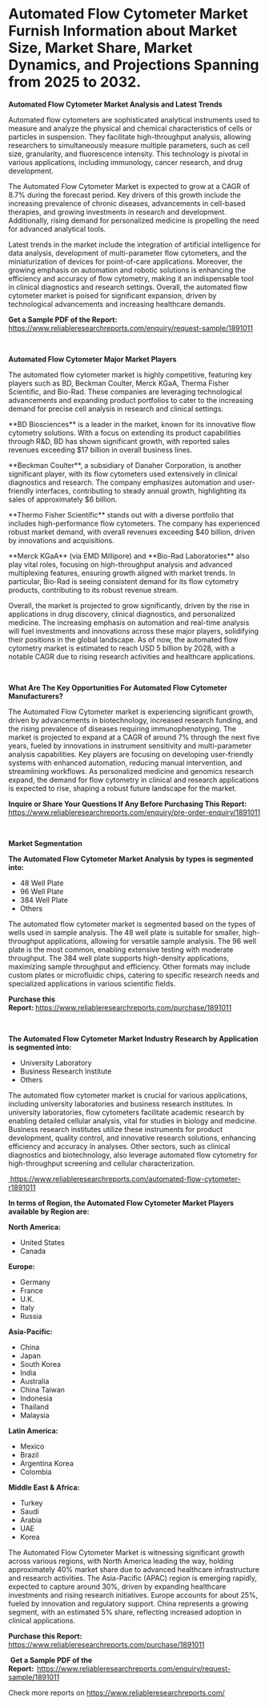 <p><h1>Automated Flow Cytometer Market Furnish Information about Market Size, Market Share, Market Dynamics, and Projections Spanning from 2025 to 2032.</h1></p><p><strong>Automated Flow Cytometer Market Analysis and Latest Trends</strong></p>
<p><p>Automated flow cytometers are sophisticated analytical instruments used to measure and analyze the physical and chemical characteristics of cells or particles in suspension. They facilitate high-throughput analysis, allowing researchers to simultaneously measure multiple parameters, such as cell size, granularity, and fluorescence intensity. This technology is pivotal in various applications, including immunology, cancer research, and drug development.</p><p>The Automated Flow Cytometer Market is expected to grow at a CAGR of 8.7% during the forecast period. Key drivers of this growth include the increasing prevalence of chronic diseases, advancements in cell-based therapies, and growing investments in research and development. Additionally, rising demand for personalized medicine is propelling the need for advanced analytical tools.</p><p>Latest trends in the market include the integration of artificial intelligence for data analysis, development of multi-parameter flow cytometers, and the miniaturization of devices for point-of-care applications. Moreover, the growing emphasis on automation and robotic solutions is enhancing the efficiency and accuracy of flow cytometry, making it an indispensable tool in clinical diagnostics and research settings. Overall, the automated flow cytometer market is poised for significant expansion, driven by technological advancements and increasing healthcare demands.</p></p>
<p><strong>Get a Sample PDF of the Report:&nbsp;</strong> <a href="https://www.reliableresearchreports.com/enquiry/request-sample/1891011?utm_campaign=2646&utm_medium=2&utm_source=Github&utm_content=ia&utm_term=01032025&utm_id=automated-flow-cytometer">https://www.reliableresearchreports.com/enquiry/request-sample/1891011</a></p>
<p>&nbsp;</p>
<p><strong>Automated Flow Cytometer Major Market Players</strong></p>
<p><p>The automated flow cytometer market is highly competitive, featuring key players such as BD, Beckman Coulter, Merck KGaA, Therma Fisher Scientific, and Bio-Rad. These companies are leveraging technological advancements and expanding product portfolios to cater to the increasing demand for precise cell analysis in research and clinical settings.</p><p>**BD Biosciences** is a leader in the market, known for its innovative flow cytometry solutions. With a focus on extending its product capabilities through R&D, BD has shown significant growth, with reported sales revenues exceeding $17 billion in overall business lines.</p><p>**Beckman Coulter**, a subsidiary of Danaher Corporation, is another significant player, with its flow cytometers used extensively in clinical diagnostics and research. The company emphasizes automation and user-friendly interfaces, contributing to steady annual growth, highlighting its sales of approximately $6 billion.</p><p>**Thermo Fisher Scientific** stands out with a diverse portfolio that includes high-performance flow cytometers. The company has experienced robust market demand, with overall revenues exceeding $40 billion, driven by innovations and acquisitions.</p><p>**Merck KGaA** (via EMD Millipore) and **Bio-Rad Laboratories** also play vital roles, focusing on high-throughput analysis and advanced multiplexing features, ensuring growth aligned with market trends. In particular, Bio-Rad is seeing consistent demand for its flow cytometry products, contributing to its robust revenue stream.</p><p>Overall, the market is projected to grow significantly, driven by the rise in applications in drug discovery, clinical diagnostics, and personalized medicine. The increasing emphasis on automation and real-time analysis will fuel investments and innovations across these major players, solidifying their positions in the global landscape. As of now, the automated flow cytometry market is estimated to reach USD 5 billion by 2028, with a notable CAGR due to rising research activities and healthcare applications.</p></p>
<p>&nbsp;</p>
<p><strong>What Are The Key Opportunities For Automated Flow Cytometer Manufacturers?</strong></p>
<p><p>The Automated Flow Cytometer market is experiencing significant growth, driven by advancements in biotechnology, increased research funding, and the rising prevalence of diseases requiring immunophenotyping. The market is projected to expand at a CAGR of around 7% through the next five years, fueled by innovations in instrument sensitivity and multi-parameter analysis capabilities. Key players are focusing on developing user-friendly systems with enhanced automation, reducing manual intervention, and streamlining workflows. As personalized medicine and genomics research expand, the demand for flow cytometry in clinical and research applications is expected to rise, shaping a robust future landscape for the market.</p></p>
<p><strong>Inquire or Share Your Questions If Any Before Purchasing This Report:</strong> <a href="https://www.reliableresearchreports.com/enquiry/pre-order-enquiry/1891011?utm_campaign=2646&utm_medium=2&utm_source=Github&utm_content=ia&utm_term=01032025&utm_id=automated-flow-cytometer">https://www.reliableresearchreports.com/enquiry/pre-order-enquiry/1891011</a></p>
<p>&nbsp;</p>
<p><strong>Market Segmentation</strong></p>
<p><strong>The Automated Flow Cytometer Market Analysis by types is segmented into:</strong></p>
<p><ul><li>48 Well Plate</li><li>96 Well Plate</li><li>384 Well Plate</li><li>Others</li></ul></p>
<p><p>The automated flow cytometer market is segmented based on the types of wells used in sample analysis. The 48 well plate is suitable for smaller, high-throughput applications, allowing for versatile sample analysis. The 96 well plate is the most common, enabling extensive testing with moderate throughput. The 384 well plate supports high-density applications, maximizing sample throughput and efficiency. Other formats may include custom plates or microfluidic chips, catering to specific research needs and specialized applications in various scientific fields.</p></p>
<p><strong>Purchase this Report:&nbsp;</strong><a href="https://www.reliableresearchreports.com/purchase/1891011?utm_campaign=2646&utm_medium=2&utm_source=Github&utm_content=ia&utm_term=01032025&utm_id=automated-flow-cytometer">https://www.reliableresearchreports.com/purchase/1891011</a></p>
<p>&nbsp;</p>
<p><strong>The Automated Flow Cytometer Market Industry Research by Application is segmented into:</strong></p>
<p><ul><li>University Laboratory</li><li>Business Research Institute</li><li>Others</li></ul></p>
<p><p>The automated flow cytometer market is crucial for various applications, including university laboratories and business research institutes. In university laboratories, flow cytometers facilitate academic research by enabling detailed cellular analysis, vital for studies in biology and medicine. Business research institutes utilize these instruments for product development, quality control, and innovative research solutions, enhancing efficiency and accuracy in analyses. Other sectors, such as clinical diagnostics and biotechnology, also leverage automated flow cytometry for high-throughput screening and cellular characterization.</p></p>
<p><a href="https://www.reliableresearchreports.com/automated-flow-cytometer-r1891011?utm_campaign=2646&utm_medium=2&utm_source=Github&utm_content=ia&utm_term=01032025&utm_id=automated-flow-cytometer">&nbsp;https://www.reliableresearchreports.com/automated-flow-cytometer-r1891011</a></p>
<p><strong>In terms of Region, the Automated Flow Cytometer Market Players available by Region are:</strong></p>
<p>
    <p> <strong> North America: </strong>
        <ul>
            <li>United States</li>
            <li>Canada</li>
        </ul>
        </p> 
    <p> <strong> Europe: </strong>
        <ul>
            <li>Germany</li>
            <li>France</li>
            <li>U.K.</li>
            <li>Italy</li>
            <li>Russia</li>
        </ul>
        </p> 
    <p> <strong> Asia-Pacific: </strong>
        <ul>
            <li>China</li>
            <li>Japan</li>
            <li>South Korea</li>
            <li>India</li>
            <li>Australia</li>
            <li>China Taiwan</li>
            <li>Indonesia</li>
            <li>Thailand</li>
            <li>Malaysia</li>
        </ul>
        </p> 
    <p> <strong> Latin America: </strong>
        <ul>
            <li>Mexico</li>
            <li>Brazil</li>
            <li>Argentina Korea</li>
            <li>Colombia</li>
        </ul>
        </p> 
    <p> <strong> Middle East & Africa: </strong>
        <ul>
            <li>Turkey</li>
            <li>Saudi</li>
            <li>Arabia</li>
            <li>UAE</li>
            <li>Korea</li>
        </ul>
    </p>
    </p>
<p><p>The Automated Flow Cytometer Market is witnessing significant growth across various regions, with North America leading the way, holding approximately 40% market share due to advanced healthcare infrastructure and research activities. The Asia-Pacific (APAC) region is emerging rapidly, expected to capture around 30%, driven by expanding healthcare investments and rising research initiatives. Europe accounts for about 25%, fueled by innovation and regulatory support. China represents a growing segment, with an estimated 5% share, reflecting increased adoption in clinical applications.</p></p>
<p><strong>Purchase this Report: </strong><a href="https://www.reliableresearchreports.com/purchase/1891011?utm_campaign=2646&utm_medium=2&utm_source=Github&utm_content=ia&utm_term=01032025&utm_id=automated-flow-cytometer">https://www.reliableresearchreports.com/purchase/1891011</a></p>
<p>&nbsp;<strong>Get a Sample PDF of the Report:&nbsp;&nbsp;</strong><a href="https://www.reliableresearchreports.com/enquiry/request-sample/1891011?utm_campaign=2646&utm_medium=2&utm_source=Github&utm_content=ia&utm_term=01032025&utm_id=automated-flow-cytometer">https://www.reliableresearchreports.com/enquiry/request-sample/1891011</a></p>
<p><strong></strong></p>
<p>Check more reports on <a href="https://www.reliableresearchreports.com/?utm_campaign=2646&utm_medium=2&utm_source=Github&utm_content=ia&utm_term=01032025&utm_id=automated-flow-cytometer">https://www.reliableresearchreports.com/</a></p>
